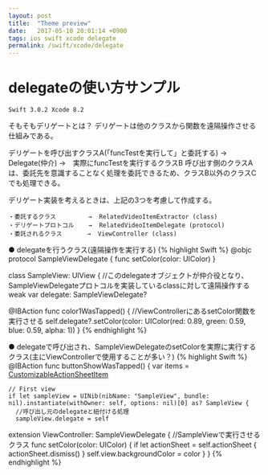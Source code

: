 ```yaml
---
layout: post
title:  "Theme preview"
date:   2017-05-10 20:01:14 +0900
tags: ios swift xcode delegate
permalink: /swift/xcode/delegate
---
```

# delegateの使い方サンプル

```
Swift 3.0.2 Xcode 8.2
```

そもそもデリゲートとは？
デリゲートは他のクラスから関数を遠隔操作させる仕組みである。

デリゲートを呼び出すクラスA(「funcTestを実行して」と委託する) → Delegate(仲介) →　実際にfuncTestを実行するクラスB
呼び出す側のクラスAは、委託先を意識することなく処理を委託できるため、クラスB以外のクラスCでも処理できる。

デリゲート実装を考えるときは、上記の3つを考慮して作成する。

```
・委託するクラス         →  RelatedVideoItemExtractor (class)
・デリゲートプロトコル    →  RelatedVideoItemDelegate (protocol)
・委託されるクラス       →  ViewController (class)
```

● delegateを行うクラス(遠隔操作を実行する)
{% highlight Swift %}
@objc protocol SampleViewDelegate {
  func setColor(color: UIColor)
}

class SampleView: UIView {
   //このdelegateオブジェクトが仲介役となり、SampleViewDelegateプロトコルを実装しているclassに対して遠隔操作する
  weak var delegate: SampleViewDelegate?

  @IBAction func color1WasTapped() {
    //ViewControllerにあるsetColor関数を実行させる
    self.delegate?.setColor(color: UIColor(red: 0.89, green: 0.59, blue: 0.59, alpha: 1))
  }
{% endhighlight %}

● delegateで呼び出され、SampleViewDelegateのsetColorを実際に実行するクラス(主にViewControllerで使用することが多い？)
{% highlight Swift %}
  @IBAction func buttonShowWasTapped() {
    var items = [CustomizableActionSheetItem]()

    // First view
    if let sampleView = UINib(nibName: "SampleView", bundle: nil).instantiate(withOwner: self, options: nil)[0] as? SampleView {
      //呼び出し元のdelegateと紐付ける処理
      sampleView.delegate = self


extension ViewController: SampleViewDelegate {
   //SampleViewで実行させるクラス
  func setColor(color: UIColor) {
    if let actionSheet = self.actionSheet {
      actionSheet.dismiss()
    }
    self.view.backgroundColor = color
  }
}
{% endhighlight %}